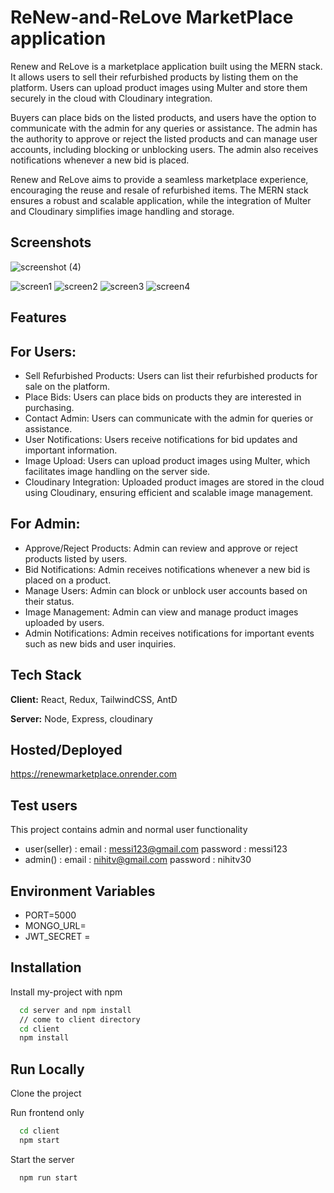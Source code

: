 
#   ReNew-and-ReLove MarketPlace application

Renew and ReLove is a marketplace application built using the MERN stack. It allows users to sell their refurbished products by listing them on the platform. Users can upload product images using Multer and store them securely in the cloud with Cloudinary integration.

Buyers can place bids on the listed products, and users have the option to communicate with the admin for any queries or assistance. The admin has the authority to approve or reject the listed products and can manage user accounts, including blocking or unblocking users. The admin also receives notifications whenever a new bid is placed.

Renew and ReLove aims to provide a seamless marketplace experience, encouraging the reuse and resale of refurbished items. The MERN stack ensures a robust and scalable application, while the integration of Multer and Cloudinary simplifies image handling and storage.
## Screenshots

![screenshot (4)](https://github.com/Nihitv101/ReNew-and-ReLove/assets/122816401/262ecc33-4fc4-4775-bfbb-a9c1708747b8)


![screen1](https://github.com/Nihitv101/ReNew-and-ReLove/assets/122816401/30db1677-22a8-44b5-8182-4d94f2bac23c)
![screen2](https://github.com/Nihitv101/ReNew-and-ReLove/assets/122816401/32315e91-fb91-486d-9dfa-70f98b2eb477)
![screen3](https://github.com/Nihitv101/ReNew-and-ReLove/assets/122816401/d1cb3e13-f7a7-40bf-b314-0bec45c3935e)
![screen4](https://github.com/Nihitv101/ReNew-and-ReLove/assets/122816401/b76ec503-de42-40a9-800a-dfedb359a324)

## Features

## For Users:

- Sell Refurbished Products: Users can list their refurbished products for sale on the platform.
- Place Bids: Users can place bids on products they are interested in purchasing.
- Contact Admin: Users can communicate with the admin for queries or assistance.
- User Notifications: Users receive notifications for bid updates and important information.
- Image Upload: Users can upload product images using Multer, which facilitates image handling on the server side.
- Cloudinary Integration: Uploaded product images are stored in the cloud using Cloudinary, ensuring efficient and scalable image 
management.
## For Admin:

- Approve/Reject Products: Admin can review and approve or reject products listed by users.
- Bid Notifications: Admin receives notifications whenever a new bid is placed on a product.
- Manage Users: Admin can block or unblock user accounts based on their status.
- Image Management: Admin can view and manage product images uploaded by users.
- Admin Notifications: Admin receives notifications for important events such as new bids and user inquiries.
## Tech Stack

**Client:** React, Redux, TailwindCSS, AntD

**Server:** Node, Express, cloudinary


## Hosted/Deployed

https://renewmarketplace.onrender.com
## Test users

This project contains admin and normal user functionality
- user(seller) : email : messi123@gmail.com  password : messi123 
- admin() : email : nihitv@gmail.com password : nihitv30
## Environment Variables

- PORT=5000 
- MONGO_URL=<yourmongourl> 
- JWT_SECRET = <yourSecret>


## Installation

Install my-project with npm

```bash
  cd server and npm install
  // come to client directory 
  cd client
  npm install
```


    
## Run Locally

Clone the project

Run frontend only

```bash
  cd client
  npm start
```

Start the server

```bash
  npm run start
```

